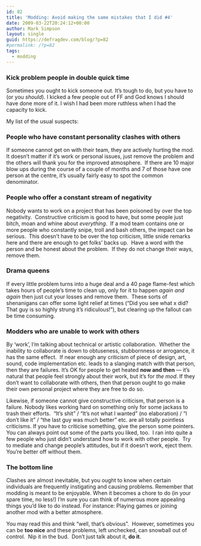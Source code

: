 ```yaml
---
id: 82
title: 'Modding: Avoid making the same mistakes that I did #4'
date: 2009-03-22T20:24:12+00:00
author: Mark Simpson
layout: single
guid: https://defragdev.com/blog/?p=82
#permalink: /?p=82
tags:
  - modding
---
```

### Kick problem people in double quick time

Sometimes you ought to kick someone out. It&#8217;s tough to do, but you have to (or you <span style="font-style: italic;">should</span>). I kicked a few people out of FF and God knows I should have done more of it. I wish I had been more ruthless when I had the capacity to kick.

My list of the usual suspects:

### People who have constant personality clashes with others

If someone cannot get on with their team, they are actively hurting the mod. It doesn&#8217;t matter if it&#8217;s work or personal issues, just remove the problem and the others will thank you for the improved atmosphere.  If there are 10 major blow ups during the course of a couple of months and 7 of those have one person at the centre, it&#8217;s usually fairly easy to spot the common denominator.

### People who offer a constant stream of negativity

Nobody wants to work on a project that has been poisoned by over the top negativity.  Constructive criticism is good to have, but some people just bitch, moan and whine about _everything_.  If a mod team contains one or more people who constantly snipe, troll and bash others, the impact can be serious.  This doesn&#8217;t have to be over the top criticism, little snide remarks here and there are enough to get folks&#8217; backs up.  Have a word with the person and be honest about the problem.  If they do not change their ways, remove them.

### Drama queens

If every little problem turns into a huge deal and a 40 page flame-fest which takes hours of people&#8217;s time to clean up, only for it to happen <span style="font-style: italic;">again and again</span> then just cut your losses and remove them.  These sorts of shenanigans can offer some light relief at times (&#8220;Did you see what x did?  That guy is so highly strung it&#8217;s ridiculous!&#8221;), but clearing up the fallout can be time consuming.

### Modders who are unable to work with others

By &#8216;work&#8217;, I&#8217;m talking about technical or artistic collaboration.  Whether the inability to collaborate is down to obtuseness, stubbornness or arrogance, it has the same effect.  If near enough any criticism of piece of design, art, sound, code implementation etc. leads to a slanging match with that person, then they are failures. It&#8217;s OK for people to get heated <span style="font-weight: bold;">now and then</span> &#8212; it&#8217;s natural that people feel strongly about their work, but it&#8217;s for <span style="font-style: italic;">the mod</span>. If they don&#8217;t want to collaborate with others, then that person ought to go make their own personal project where they are free to do so.

Likewise, if someone cannot give constructive criticism, that person is a failure. Nobody likes working hard on something only for some jackass to trash their efforts.  &#8220;It&#8217;s shit&#8221; / &#8220;It&#8217;s not what I wanted&#8221; (no elaboration) / &#8220;I don&#8217;t like it&#8221; / &#8220;the last guy was much better&#8221; etc. are all totally pointless criticisms. If you have to criticise something, give the person some pointers. You can always point out some of the parts you liked, too.  I ran into quite a few people who just didn&#8217;t understand how to work with other people.  Try to mediate and change people&#8217;s attitudes, but if it doesn&#8217;t work, eject them.  You&#8217;re better off without them.

### The bottom line

Clashes are almost inevitable, but you ought to know when certain individuals are frequently instigating and causing problems. Remember that modding is meant to be enjoyable. When it becomes a chore to do (in your spare time, no less!) I&#8217;m sure you can think of numerous more appealing things you&#8217;d like to do instead. For instance: Playing games or joining another mod with a better atmosphere.

You may read this and think &#8220;well, that&#8217;s obvious&#8221;.  However, sometimes you can be **too nice** and these problems, left unchecked, can snowball out of control.  Nip it in the bud.  Don&#8217;t just talk about it, **do it**.
